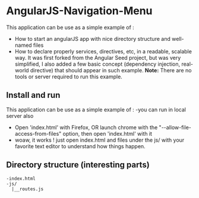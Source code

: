 AngularJS-Navigation-Menu
==========================
This application can be use as a simple example of : 

- How to start an angularJS app with nice directory structure and well-named files
- How to declare properly services, directives, etc, in a readable, scalable way.
It was first forked from the Angular Seed project, but was very simplified, I also added a few basic concept (dependency injection, real-world directive) that should appear in such example.
**Note:** There are no tools or server required to run this example.

## Install and run

This application can be use as a simple example of : 
-you can run in local server also
- Open 'index.html' with Firefox, OR launch chrome with the "--allow-file-access-from-files" option, then open 'index.html' with it
- woaw, it works ! just open index.html and files under the js/ with your favorite text editor to understand how things happen.



## Directory structure (interesting parts)
```
-index.html
-js/
  |__routes.js 
```
